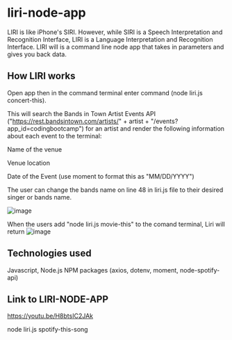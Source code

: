 # liri-node-app
LIRI is like iPhone's SIRI. However, while SIRI is a Speech Interpretation and Recognition Interface, LIRI is a Language Interpretation and Recognition Interface. LIRI will is a command line node app that takes in parameters and gives you back data. 

## How LIRI works

Open app then in the command terminal enter command (node liri.js concert-this).

This will search the Bands in Town Artist Events API ("https://rest.bandsintown.com/artists/" + artist + "/events?app_id=codingbootcamp") for an artist and render the following information about each event to the terminal:


Name of the venue


Venue location


Date of the Event (use moment to format this as "MM/DD/YYYY")

The user can change the bands name on line 48 in liri.js file to their desired singer or bands name.

![image](https://user-images.githubusercontent.com/52431116/72690050-41db4680-3ae6-11ea-80c4-ad30addade68.png)

When the users add "node liri.js movie-this" to the comand terminal, Liri will return 
![image](https://user-images.githubusercontent.com/52431116/72690249-794af280-3ae8-11ea-8f33-0d59a324b49d.png)
## Technologies used
Javascript, Node.js NPM packages (axios, dotenv, moment, node-spotify-api)

## Link to LIRI-NODE-APP
https://youtu.be/H8btsIC2JAk






node liri.js spotify-this-song



